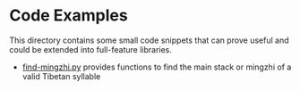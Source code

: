 # Code Examples

This directory contains some small code snippets that can prove useful and could be extended into full-feature libraries.

- [find-mingzhi.py](find-mingzhi.py) provides functions to find the main stack or mingzhi of a valid Tibetan syllable